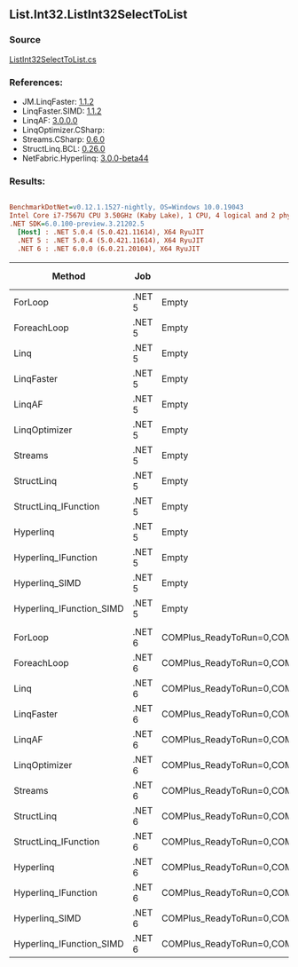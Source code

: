 ﻿## List.Int32.ListInt32SelectToList

### Source
[ListInt32SelectToList.cs](../LinqBenchmarks/List/Int32/ListInt32SelectToList.cs)

### References:
- JM.LinqFaster: [1.1.2](https://www.nuget.org/packages/JM.LinqFaster/1.1.2)
- LinqFaster.SIMD: [1.1.2](https://www.nuget.org/packages/LinqFaster.SIMD/1.0.3)
- LinqAF: [3.0.0.0](https://www.nuget.org/packages/LinqAF/3.0.0.0)
- LinqOptimizer.CSharp: [](https://www.nuget.org/packages/LinqOptimizer.CSharp/)
- Streams.CSharp: [0.6.0](https://www.nuget.org/packages/Streams.CSharp/0.6.0)
- StructLinq.BCL: [0.26.0](https://www.nuget.org/packages/StructLinq/0.26.0)
- NetFabric.Hyperlinq: [3.0.0-beta44](https://www.nuget.org/packages/NetFabric.Hyperlinq/3.0.0-beta44)

### Results:
``` ini

BenchmarkDotNet=v0.12.1.1527-nightly, OS=Windows 10.0.19043
Intel Core i7-7567U CPU 3.50GHz (Kaby Lake), 1 CPU, 4 logical and 2 physical cores
.NET SDK=6.0.100-preview.3.21202.5
  [Host] : .NET 5.0.4 (5.0.421.11614), X64 RyuJIT
  .NET 5 : .NET 5.0.4 (5.0.421.11614), X64 RyuJIT
  .NET 6 : .NET 6.0.0 (6.0.21.20104), X64 RyuJIT


```
|                   Method |    Job |                                                   EnvironmentVariables |  Runtime | Count |         Mean |      Error |     StdDev |  Ratio | RatioSD |   Gen 0 | Gen 1 | Gen 2 | Allocated |
|------------------------- |------- |----------------------------------------------------------------------- |--------- |------ |-------------:|-----------:|-----------:|-------:|--------:|--------:|------:|------:|----------:|
|                  ForLoop | .NET 5 |                                                                  Empty | .NET 5.0 |   100 |    314.04 ns |   6.348 ns |  13.389 ns |   1.00 |    0.00 |  0.5660 |     - |     - |   1,184 B |
|              ForeachLoop | .NET 5 |                                                                  Empty | .NET 5.0 |   100 |    494.47 ns |   3.247 ns |   2.878 ns |   1.48 |    0.02 |  0.5655 |     - |     - |   1,184 B |
|                     Linq | .NET 5 |                                                                  Empty | .NET 5.0 |   100 |    331.98 ns |   0.660 ns |   0.585 ns |   0.99 |    0.02 |  0.2522 |     - |     - |     528 B |
|               LinqFaster | .NET 5 |                                                                  Empty | .NET 5.0 |   100 |    386.74 ns |   2.257 ns |   2.000 ns |   1.15 |    0.02 |  0.4358 |     - |     - |     912 B |
|                   LinqAF | .NET 5 |                                                                  Empty | .NET 5.0 |   100 |  1,103.77 ns |   3.936 ns |   3.489 ns |   3.30 |    0.05 |  0.5646 |     - |     - |   1,184 B |
|            LinqOptimizer | .NET 5 |                                                                  Empty | .NET 5.0 |   100 | 43,639.95 ns | 332.533 ns | 294.782 ns | 130.32 |    1.91 | 14.2212 |     - |     - |  29,832 B |
|                  Streams | .NET 5 |                                                                  Empty | .NET 5.0 |   100 |  1,527.92 ns |  30.211 ns |  39.282 ns |   4.74 |    0.28 |  0.7534 |     - |     - |   1,576 B |
|               StructLinq | .NET 5 |                                                                  Empty | .NET 5.0 |   100 |    248.87 ns |   1.139 ns |   1.010 ns |   0.74 |    0.01 |  0.2484 |     - |     - |     520 B |
|     StructLinq_IFunction | .NET 5 |                                                                  Empty | .NET 5.0 |   100 |    161.30 ns |   1.059 ns |   0.884 ns |   0.48 |    0.01 |  0.2370 |     - |     - |     496 B |
|                Hyperlinq | .NET 5 |                                                                  Empty | .NET 5.0 |   100 |    235.42 ns |   0.680 ns |   0.636 ns |   0.71 |    0.02 |  0.2179 |     - |     - |     456 B |
|      Hyperlinq_IFunction | .NET 5 |                                                                  Empty | .NET 5.0 |   100 |    120.07 ns |   2.177 ns |   2.037 ns |   0.36 |    0.01 |  0.2179 |     - |     - |     456 B |
|           Hyperlinq_SIMD | .NET 5 |                                                                  Empty | .NET 5.0 |   100 |    106.43 ns |   0.284 ns |   0.251 ns |   0.32 |    0.00 |  0.2180 |     - |     - |     456 B |
| Hyperlinq_IFunction_SIMD | .NET 5 |                                                                  Empty | .NET 5.0 |   100 |     67.26 ns |   0.934 ns |   0.828 ns |   0.20 |    0.00 |  0.2180 |     - |     - |     456 B |
|                          |        |                                                                        |          |       |              |            |            |        |         |         |       |       |           |
|                  ForLoop | .NET 6 | COMPlus_ReadyToRun=0,COMPlus_TC_QuickJitForLoops=1,COMPlus_TieredPGO=1 | .NET 6.0 |   100 |    342.99 ns |   4.496 ns |   4.206 ns |   1.00 |    0.00 |  0.5660 |     - |     - |   1,184 B |
|              ForeachLoop | .NET 6 | COMPlus_ReadyToRun=0,COMPlus_TC_QuickJitForLoops=1,COMPlus_TieredPGO=1 | .NET 6.0 |   100 |    351.24 ns |   7.051 ns |   8.659 ns |   1.02 |    0.04 |  0.5660 |     - |     - |   1,184 B |
|                     Linq | .NET 6 | COMPlus_ReadyToRun=0,COMPlus_TC_QuickJitForLoops=1,COMPlus_TieredPGO=1 | .NET 6.0 |   100 |    330.13 ns |   2.428 ns |   2.153 ns |   0.96 |    0.01 |  0.2522 |     - |     - |     528 B |
|               LinqFaster | .NET 6 | COMPlus_ReadyToRun=0,COMPlus_TC_QuickJitForLoops=1,COMPlus_TieredPGO=1 | .NET 6.0 |   100 |    377.44 ns |   7.485 ns |  10.972 ns |   1.09 |    0.04 |  0.4358 |     - |     - |     912 B |
|                   LinqAF | .NET 6 | COMPlus_ReadyToRun=0,COMPlus_TC_QuickJitForLoops=1,COMPlus_TieredPGO=1 | .NET 6.0 |   100 |  1,105.81 ns |   6.731 ns |   5.255 ns |   3.24 |    0.04 |  0.5646 |     - |     - |   1,184 B |
|            LinqOptimizer | .NET 6 | COMPlus_ReadyToRun=0,COMPlus_TC_QuickJitForLoops=1,COMPlus_TieredPGO=1 | .NET 6.0 |   100 | 40,284.91 ns | 251.125 ns | 222.615 ns | 117.59 |    1.45 | 14.0381 |     - |     - |  29,392 B |
|                  Streams | .NET 6 | COMPlus_ReadyToRun=0,COMPlus_TC_QuickJitForLoops=1,COMPlus_TieredPGO=1 | .NET 6.0 |   100 |  1,424.74 ns |   6.451 ns |   5.719 ns |   4.16 |    0.05 |  0.7534 |     - |     - |   1,576 B |
|               StructLinq | .NET 6 | COMPlus_ReadyToRun=0,COMPlus_TC_QuickJitForLoops=1,COMPlus_TieredPGO=1 | .NET 6.0 |   100 |    269.18 ns |   5.443 ns |   7.077 ns |   0.78 |    0.03 |  0.2484 |     - |     - |     520 B |
|     StructLinq_IFunction | .NET 6 | COMPlus_ReadyToRun=0,COMPlus_TC_QuickJitForLoops=1,COMPlus_TieredPGO=1 | .NET 6.0 |   100 |    141.19 ns |   2.121 ns |   1.771 ns |   0.41 |    0.01 |  0.2370 |     - |     - |     496 B |
|                Hyperlinq | .NET 6 | COMPlus_ReadyToRun=0,COMPlus_TC_QuickJitForLoops=1,COMPlus_TieredPGO=1 | .NET 6.0 |   100 |    216.03 ns |   1.250 ns |   0.976 ns |   0.63 |    0.01 |  0.2179 |     - |     - |     456 B |
|      Hyperlinq_IFunction | .NET 6 | COMPlus_ReadyToRun=0,COMPlus_TC_QuickJitForLoops=1,COMPlus_TieredPGO=1 | .NET 6.0 |   100 |    132.89 ns |   1.048 ns |   0.876 ns |   0.39 |    0.01 |  0.2179 |     - |     - |     456 B |
|           Hyperlinq_SIMD | .NET 6 | COMPlus_ReadyToRun=0,COMPlus_TC_QuickJitForLoops=1,COMPlus_TieredPGO=1 | .NET 6.0 |   100 |    270.51 ns |   1.282 ns |   1.136 ns |   0.79 |    0.01 |  0.2179 |     - |     - |     456 B |
| Hyperlinq_IFunction_SIMD | .NET 6 | COMPlus_ReadyToRun=0,COMPlus_TC_QuickJitForLoops=1,COMPlus_TieredPGO=1 | .NET 6.0 |   100 |    156.50 ns |   1.597 ns |   1.334 ns |   0.46 |    0.01 |  0.2179 |     - |     - |     456 B |
